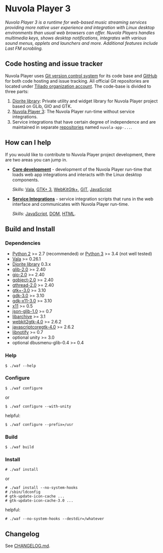 Nuvola Player 3
===============

*Nuvola Player 3 is a runtime for web-based music streaming services providing more native user
experience and integration with Linux desktop environments than usual web browsers can offer.
Nuvola Players handles multimedia keys, shows desktop notifications, integrates with various sound
menus, applets and launchers and more. Additional features include Last FM scrobling.*


Code hosting and issue tracker
------------------------------

Nuvola Player uses [Git version control system][2] for its code base and [GitHub][3] for
both code hosting and issue tracking. All official Git repositories are located under
[Tiliado organization account](https://github.com/tiliado). The code-base is divided to three parts:

 1. [Diorite library](https://github.com/tiliado/diorite): Private utility and widget library for
    Nuvola Player project based on GLib, GIO and GTK.
 2. [Nuvola Player 3](https://github.com/tiliado/nuvolaplayer): The Nuvola Player run-time without
    service integrations.
 3. Service integrations that have certain degree of independence and are maintained in separate
    [repositories](https://github.com/tiliado) named ``nuvola-app-...``.

[2]: http://git-scm.com/
[3]: https://github.com


How can I help
--------------

If you would like to contribute to Nuvola Player project development, there are two areas you can
jump in.

  * [**Core development**][4] - development of the Nuvola Player run-time that loads web app
    integrations and interacts with the Linux desktop components.
    
    *Skills:*
    [Vala](https://wiki.gnome.org/Projects/Vala),
    [GTK+ 3](http://www.gtk.org/),
    [WebKitGtk+](http://webkitgtk.org/),
    [GIT](http://git-scm.com/),
    [JavaScript](https://developer.mozilla.org/en/docs/Web/JavaScript)

  * [**Service Integrations**][5] - service integration scripts that runs in the web
    interface and communicates with Nuvola Player run-time.
    
    *Skills:*
    [JavaScript](https://developer.mozilla.org/en/docs/Web/JavaScript),
    [DOM](https://developer.mozilla.org/en-US/docs/Web/API/Document_Object_Model),
    [HTML](https://developer.mozilla.org/en-US/docs/Web/HTML).

[4]: http://tiliado.github.io/nuvolaplayer/development/core.html
[5]: http://tiliado.github.io/nuvolaplayer/development/apps.html

Build and Install
-----------------

### Dependencies

  * [Python 2](http://python.org) >= 2.7 (recommended)
    or [Python 3](http://python.org) >= 3.4 (not well tested)
  * [Vala](https://wiki.gnome.org/Projects/Vala) >= 0.26.1
  * [Diorite library](https://github.com/tiliado/diorite) 0.3.x
  * [glib-2.0](https://wiki.gnome.org/Projects/GLib) >= 2.40
  * [gio-2.0](https://wiki.gnome.org/Projects/GLib) >= 2.40
  * [gobject-2.0](https://wiki.gnome.org/Projects/GLib) >= 2.40
  * [gthread-2.0](https://wiki.gnome.org/Projects/GLib) >= 2.40
  * [gtk+-3.0](http://www.gtk.org/) >= 3.10
  * [gdk-3.0](http://www.gtk.org/) >= 3.10
  * [gdk-x11-3.0](http://www.gtk.org/) >= 3.10
  * [x11](http://www.x.org/wiki/) >= 0.5
  * [json-glib-1.0](https://wiki.gnome.org/Projects/JsonGlib) >= 0.7
  * [libarchive](http://www.libarchive.org/) >= 3.1
  * [webkit2gtk-4.0](http://webkitgtk.org/) >= 2.6.2 
  * [javascriptcoregtk-4.0](http://webkitgtk.org/) >= 2.6.2
  * [libnotify](https://git.gnome.org/browse/libnotify/) >= 0.7
  * optional unity >= 3.0
  * optional dbusmenu-glib-0.4 >= 0.4

### Help

    $ ./waf --help

### Configure

    $ ./waf configure
    
or
    
    $ ./waf configure --with-unity
    
helpful:
    
    $ ./waf configure --prefix=/usr

### Build

    $ ./waf build

### Install

    # ./waf install
    
or
    
    # ./waf install --no-system-hooks
    # /sbin/ldconfig
    # gtk-update-icon-cache ...
    # gtk-update-icon-cache-3.0 ...
    
helpful:

    # ./waf --no-system-hooks --destdir=/whatever

Changelog
---------

See [CHANGELOG.md](./CHANGELOG.md).
